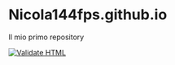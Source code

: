 # Nicola144fps.github.io
Il mio primo repository

[![Validate HTML](https://github.com/Nicola144fps/Nicola144fps.github.io/actions/workflows/html-validate.yml/badge.svg)](https://github.com/Nicola144fps/Nicola144fps.github.io/actions/workflows/html-validate.yml)
